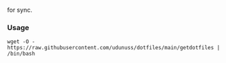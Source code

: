 for sync.

### Usage
```
wget -O - https://raw.githubusercontent.com/udunuss/dotfiles/main/getdotfiles | /bin/bash
```
